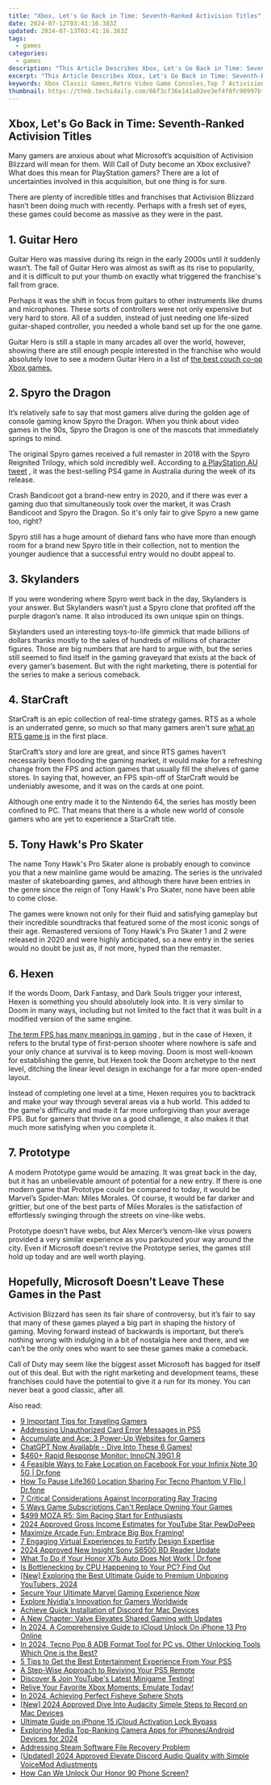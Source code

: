```yaml
---
title: "Xbox, Let's Go Back in Time: Seventh-Ranked Activision Titles"
date: 2024-07-12T03:41:16.383Z
updated: 2024-07-13T03:41:16.383Z
tags:
  - games
categories:
  - games
description: "This Article Describes Xbox, Let's Go Back in Time: Seventh-Ranked Activision Titles"
excerpt: "This Article Describes Xbox, Let's Go Back in Time: Seventh-Ranked Activision Titles"
keywords: Xbox Classic Games,Retro Video Game Consoles,Top 7 Activision Games for Xbox Series X/S,Seventh-Ranked Activision Titles on Xbox (Retro Focus),Nostalgic Gaming,Activision's Top Classic Titles Compatible with Modern Xboxes,Exploring the Legacy of Activision in Console History
thumbnail: https://thmb.techidaily.com/66f3cf36e141a02ee3ef4f8fc90997bfb9adc390279a16b539b7e76e0dc798e2.jpg
---
```


## Xbox, Let's Go Back in Time: Seventh-Ranked Activision Titles

 Many gamers are anxious about what Microsoft’s acquisition of Activision Blizzard will mean for them. Will Call of Duty become an Xbox exclusive? What does this mean for PlayStation gamers? There are a lot of uncertainties involved in this acquisition, but one thing is for sure.

 There are plenty of incredible titles and franchises that Activision Blizzard hasn’t been doing much with recently. Perhaps with a fresh set of eyes, these games could become as massive as they were in the past.

## 1\. Guitar Hero

 Guitar Hero was massive during its reign in the early 2000s until it suddenly wasn’t. The fall of Guitar Hero was almost as swift as its rise to popularity, and it is difficult to put your thumb on exactly what triggered the franchise's fall from grace.

 Perhaps it was the shift in focus from guitars to other instruments like drums and microphones. These sorts of controllers were not only expensive but very hard to store. All of a sudden, instead of just needing one life-sized guitar-shaped controller, you needed a whole band set up for the one game.

 Guitar Hero is still a staple in many arcades all over the world, however, showing there are still enough people interested in the franchise who would absolutely love to see a modern Guitar Hero in a list of [the best couch co-op Xbox games.](https://www.makeuseof.com/best-couch-co-op-games-for-xbox-series-x-s/)

## 2\. Spyro the Dragon

 It’s relatively safe to say that most gamers alive during the golden age of console gaming know Spyro the Dragon. When you think about video games in the 90s, Spyro the Dragon is one of the mascots that immediately springs to mind.

 The original Spyro games received a full remaster in 2018 with the Spyro Reignited Trilogy, which sold incredibly well. According to [a PlayStation AU tweet](https://twitter.com/PlayStationAU/status/1065846654467694593) , it was the best-selling PS4 game in Australia during the week of its release.

 Crash Bandicoot got a brand-new entry in 2020, and if there was ever a gaming duo that simultaneously took over the market, it was Crash Bandicoot and Spyro the Dragon. So it's only fair to give Spyro a new game too, right?

 Spyro still has a huge amount of diehard fans who have more than enough room for a brand new Spyro title in their collection, not to mention the younger audience that a successful entry would no doubt appeal to.

## 3\. Skylanders

 If you were wondering where Spyro went back in the day, Skylanders is your answer. But Skylanders wasn’t just a Spyro clone that profited off the purple dragon’s name. It also introduced its own unique spin on things.

 Skylanders used an interesting toys-to-life gimmick that made billions of dollars thanks mostly to the sales of hundreds of millions of character figures. Those are big numbers that are hard to argue with, but the series still seemed to find itself in the gaming graveyard that exists at the back of every gamer’s basement. But with the right marketing, there is potential for the series to make a serious comeback.

## 4\. StarCraft

 StarCraft is an epic collection of real-time strategy games. RTS as a whole is an underrated genre, so much so that many gamers aren't sure [what an RTS game is](https://www.makeuseof.com/what-are-real-time-strategy-games-rts-games/) in the first place.

 StarCraft’s story and lore are great, and since RTS games haven’t necessarily been flooding the gaming market, it would make for a refreshing change from the FPS and action games that usually fill the shelves of game stores. In saying that, however, an FPS spin-off of StarCraft would be undeniably awesome, and it was on the cards at one point.

 Although one entry made it to the Nintendo 64, the series has mostly been confined to PC. That means that there is a whole new world of console gamers who are yet to experience a StarCraft title.

## 5\. Tony Hawk's Pro Skater

 The name Tony Hawk's Pro Skater alone is probably enough to convince you that a new mainline game would be amazing. The series is the unrivaled master of skateboarding games, and although there have been entries in the genre since the reign of Tony Hawk's Pro Skater, none have been able to come close.

 The games were known not only for their fluid and satisfying gameplay but their incredible soundtracks that featured some of the most iconic songs of their age. Remastered versions of Tony Hawk's Pro Skater 1 and 2 were released in 2020 and were highly anticipated, so a new entry in the series would no doubt be just as, if not more, hyped than the remaster.

## 6\. Hexen

 If the words Doom, Dark Fantasy, and Dark Souls trigger your interest, Hexen is something you should absolutely look into. It is very similar to Doom in many ways, including but not limited to the fact that it was built in a modified version of the same engine.

[The term FPS has many meanings in gaming](https://www.makeuseof.com/video-games-fps-meaning/) , but in the case of Hexen, it refers to the brutal type of first-person shooter where nowhere is safe and your only chance at survival is to keep moving. Doom is most well-known for establishing the genre, but Hexen took the Doom archetype to the next level, ditching the linear level design in exchange for a far more open-ended layout.

 Instead of completing one level at a time, Hexen requires you to backtrack and make your way through several areas via a hub world. This added to the game's difficulty and made it far more unforgiving than your average FPS. But for gamers that thrive on a good challenge, it also makes it that much more satisfying when you complete it.

## 7\. Prototype

 A modern Prototype game would be amazing. It was great back in the day, but it has an unbelievable amount of potential for a new entry. If there is one modern game that Prototype could be compared to today, it would be Marvel’s Spider-Man: Miles Morales. Of course, it would be far darker and grittier, but one of the best parts of Miles Morales is the satisfaction of effortlessly swinging through the streets on vine-like webs.

 Prototype doesn’t have webs, but Alex Mercer’s venom-like virus powers provided a very similar experience as you parkoured your way around the city. Even if Microsoft doesn’t revive the Prototype series, the games still hold up today and are well worth playing.

## Hopefully, Microsoft Doesn’t Leave These Games in the Past

 Activision Blizzard has seen its fair share of controversy, but it’s fair to say that many of these games played a big part in shaping the history of gaming. Moving forward instead of backwards is important, but there’s nothing wrong with indulging in a bit of nostalgia here and there, and we can’t be the only ones who want to see these games make a comeback.

 Call of Duty may seem like the biggest asset Microsoft has bagged for itself out of this deal. But with the right marketing and development teams, these franchises could have the potential to give it a run for its money. You can never beat a good classic, after all.


<ins class="adsbygoogle"
     style="display:block"
     data-ad-format="autorelaxed"
     data-ad-client="ca-pub-7571918770474297"
     data-ad-slot="1223367746"></ins>



<ins class="adsbygoogle"
     style="display:block"
     data-ad-client="ca-pub-7571918770474297"
     data-ad-slot="8358498916"
     data-ad-format="auto"
     data-full-width-responsive="true"></ins>



<span class="atpl-alsoreadstyle">Also read:</span>
<div><ul>
<li><a href="https://games-able.techidaily.com/9-important-tips-for-traveling-gamers/"><u>9 Important Tips for Traveling Gamers</u></a></li>
<li><a href="https://games-able.techidaily.com/addressing-unauthorized-card-error-messages-in-ps5/"><u>Addressing Unauthorized Card Error Messages in PS5</u></a></li>
<li><a href="https://games-able.techidaily.com/accumulate-and-ace-3-power-up-websites-for-gamers/"><u>Accumulate and Ace: 3 Power-Up Websites for Gamers</u></a></li>
<li><a href="https://games-able.techidaily.com/1719171243140-chatgpt-now-available-dive-into-these-6-games/"><u>ChatGPT Now Available - Dive Into These 6 Games!</u></a></li>
<li><a href="https://games-able.techidaily.com/460plus-rapid-response-monitor-innocn-39g1-r/"><u>$460+ Rapid Response Monitor: InnoCN 39G1 R</u></a></li>
<li><a href="https://location-social.techidaily.com/4-feasible-ways-to-fake-location-on-facebook-for-your-infinix-note-30-5g-drfone-by-drfone-virtual-android/"><u>4 Feasible Ways to Fake Location on Facebook For your Infinix Note 30 5G | Dr.fone</u></a></li>
<li><a href="https://review-topics.techidaily.com/how-to-pause-life360-location-sharing-for-tecno-phantom-v-flip-drfone-by-drfone-virtual-android/"><u>How To Pause Life360 Location Sharing For Tecno Phantom V Flip | Dr.fone</u></a></li>
<li><a href="https://games-able.techidaily.com/7-critical-considerations-against-incorporating-ray-tracing/"><u>7 Critical Considerations Against Incorporating Ray Tracing</u></a></li>
<li><a href="https://games-able.techidaily.com/5-ways-game-subscriptions-cant-replace-owning-your-games/"><u>5 Ways Game Subscriptions Can't Replace Owning Your Games</u></a></li>
<li><a href="https://games-able.techidaily.com/499-moza-r5-sim-racing-start-for-enthusiasts/"><u>$499 MOZA R5: Sim Racing Start for Enthusiasts</u></a></li>
<li><a href="https://some-knowledge.techidaily.com/2024-approved-gross-income-estimates-for-youtube-star-pewdopeep/"><u>2024 Approved  Gross Income Estimates for YouTube Star PewDoPeep</u></a></li>
<li><a href="https://games-able.techidaily.com/1719172710145-maximize-arcade-fun-embrace-big-box-framing/"><u>Maximize Arcade Fun: Embrace Big Box Framing!</u></a></li>
<li><a href="https://games-able.techidaily.com/7-engaging-virtual-experiences-to-fortify-design-expertise/"><u>7 Engaging Virtual Experiences to Fortify Design Expertise</u></a></li>
<li><a href="https://extra-support.techidaily.com/2024-approved-new-insight-sony-s6500-bd-reader-update/"><u>2024 Approved  New Insight  Sony S6500 BD Reader Update</u></a></li>
<li><a href="https://howto.techidaily.com/what-to-do-if-your-honor-x7b-auto-does-not-work-drfone-by-drfone-fix-android-problems-fix-android-problems/"><u>What To Do if Your Honor X7b Auto Does Not Work | Dr.fone</u></a></li>
<li><a href="https://games-able.techidaily.com/1719169021532-is-bottlenecking-by-cpu-happening-to-your-pc-find-out/"><u>Is Bottlenecking by CPU Happening to Your PC? Find Out</u></a></li>
<li><a href="https://some-techniques.techidaily.com/new-exploring-the-best-ultimate-guide-to-premium-unboxing-youtubers-2024/"><u>[New] Exploring the Best  Ultimate Guide to Premium Unboxing YouTubers, 2024</u></a></li>
<li><a href="https://games-able.techidaily.com/1719172049939-secure-your-ultimate-marvel-gaming-experience-now/"><u>Secure Your Ultimate Marvel Gaming Experience Now</u></a></li>
<li><a href="https://games-able.techidaily.com/1719170904655-explore-nvidias-innovation-for-gamers-worldwide/"><u>Explore Nvidia's Innovation for Gamers Worldwide</u></a></li>
<li><a href="https://games-able.techidaily.com/achieve-quick-installation-of-discord-for-mac-devices/"><u>Achieve Quick Installation of Discord for Mac Devices</u></a></li>
<li><a href="https://games-able.techidaily.com/a-new-chapter-valve-elevates-shared-gaming-with-updates/"><u>A New Chapter: Valve Elevates Shared Gaming with Updates</u></a></li>
<li><a href="https://activate-lock.techidaily.com/in-2024-a-comprehensive-guide-to-icloud-unlock-on-iphone-13-pro-online-by-drfone-ios/"><u>In 2024, A Comprehensive Guide to iCloud Unlock On iPhone 13 Pro Online</u></a></li>
<li><a href="https://bypass-frp.techidaily.com/in-2024-tecno-pop-8-adb-format-tool-for-pc-vs-other-unlocking-tools-which-one-is-the-best-by-drfone-android/"><u>In 2024, Tecno Pop 8 ADB Format Tool for PC vs. Other Unlocking Tools Which One is the Best?</u></a></li>
<li><a href="https://games-able.techidaily.com/5-tips-to-get-the-best-entertainment-experience-from-your-ps5/"><u>5 Tips to Get the Best Entertainment Experience From Your PS5</u></a></li>
<li><a href="https://games-able.techidaily.com/a-step-wise-approach-to-reviving-your-ps5-remote/"><u>A Step-Wise Approach to Reviving Your PS5 Remote</u></a></li>
<li><a href="https://games-able.techidaily.com/1719169517737-discover-and-join-youtubes-latest-minigame-testing/"><u>Discover & Join YouTube's Latest Minigame Testing!</u></a></li>
<li><a href="https://games-able.techidaily.com/1719168136117-relive-your-favorite-xbox-moments-emulate-today/"><u>Relive Your Favorite Xbox Moments: Emulate Today!</u></a></li>
<li><a href="https://extra-resources.techidaily.com/in-2024-achieving-perfect-fisheye-sphere-shots/"><u>In 2024, Achieving Perfect Fisheye Sphere Shots</u></a></li>
<li><a href="https://screen-sharing-recording.techidaily.com/new-2024-approved-dive-into-audacity-simple-steps-to-record-on-mac-devices/"><u>[New] 2024 Approved  Dive Into Audacity  Simple Steps to Record on Mac Devices</u></a></li>
<li><a href="https://activate-lock.techidaily.com/ultimate-guide-on-iphone-15-icloud-activation-lock-bypass-by-drfone-ios/"><u>Ultimate Guide on iPhone 15 iCloud Activation Lock Bypass</u></a></li>
<li><a href="https://youtube-help.techidaily.com/exploring-media-top-ranking-camera-apps-for-iphonesandroid-devices-for-2024/"><u>Exploring Media  Top-Ranking Camera Apps for iPhones/Android Devices for 2024</u></a></li>
<li><a href="https://games-able.techidaily.com/addressing-steam-software-file-recovery-problem/"><u>Addressing Steam Software File Recovery Problem</u></a></li>
<li><a href="https://discord-videos.techidaily.com/updated-2024-approved-elevate-discord-audio-quality-with-simple-voicemod-adjustments/"><u>[Updated] 2024 Approved  Elevate Discord Audio Quality with Simple VoiceMod Adjustments</u></a></li>
<li><a href="https://unlock-android.techidaily.com/how-can-we-unlock-our-honor-90-phone-screen-by-drfone-android/"><u>How Can We Unlock Our Honor 90 Phone Screen?</u></a></li>
</ul></div>
